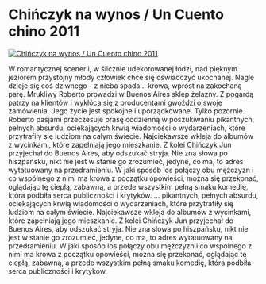 Chińczyk na wynos / Un Cuento chino 2011 
=============
[![Chińczyk na wynos / Un Cuento chino 2011 ](http://vidos.pl/images/player.gif)](http://vidos.pl/chinczyk-na-wynos-un-cuento-chino-2011)

 W romantycznej scenerii, w ślicznie udekorowanej łodzi, nad pięknym jeziorem przystojny młody człowiek chce się oświadczyć ukochanej. Nagle dzieje się coś dziwnego - z nieba spada… krowa, wprost na zakochaną parę. Mrukliwy Roberto prowadzi w Buenos Aires sklep żelazny. Z pogardą patrzy na klientów i wykłóca się z producentami gwoździ o swoje zamówienia. Jego życie jest spokojne i uporządkowane. Tylko pozornie. Roberto pasjami przeczesuje prasę codzienną w poszukiwaniu pikantnych, pełnych absurdu, ociekających krwią wiadomości o wydarzeniach, które przytrafiły się ludziom na całym świecie. Najciekawsze wkleja do albumów z wycinkami, które zapełniają jego mieszkanie. Z kolei Chińczyk Jun przyjechał do Buenos Aires, aby odszukać stryja. Nie zna słowa po hiszpańsku, nikt nie jest w stanie go zrozumieć, jedyne, co ma, to adres wytatuowany na przedramieniu. W jaki sposób los połączy obu mężczyzn i co wspólnego z nimi ma krowa z początku opowieści, można się przekonać, oglądając tę ciepłą, zabawną, a przede wszystkim pełną smaku komedię, która podbiła serca publiczności i krytyków.   ... pikantnych, pełnych absurdu, ociekających krwią wiadomości o wydarzeniach, które przytrafiły się ludziom na całym świecie. Najciekawsze wkleja do albumów z wycinkami, które zapełniają jego mieszkanie. Z kolei Chińczyk Jun przyjechał do Buenos Aires, aby odszukać stryja. Nie zna słowa po hiszpańsku, nikt nie jest w stanie go zrozumieć, jedyne, co ma, to adres wytatuowany na przedramieniu. W jaki sposób los połączy obu mężczyzn i co wspólnego z nimi ma krowa z początku opowieści, można się przekonać, oglądając tę ciepłą, zabawną, a przede wszystkim pełną smaku komedię, która podbiła serca publiczności i krytyków.
